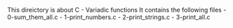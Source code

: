 This direictory is about C - Variadic functions
It contains the following files
	- 0-sum_them_all.c
	- 1-print_numbers.c
	- 2-print_strings.c
	- 3-print_all.c
